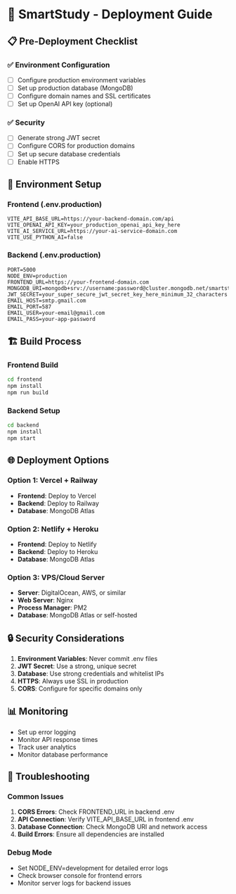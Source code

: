 # 🚀 SmartStudy - Deployment Guide

## 📋 Pre-Deployment Checklist

### ✅ **Environment Configuration**
- [ ] Configure production environment variables
- [ ] Set up production database (MongoDB)
- [ ] Configure domain names and SSL certificates
- [ ] Set up OpenAI API key (optional)

### ✅ **Security**
- [ ] Generate strong JWT secret
- [ ] Configure CORS for production domains
- [ ] Set up secure database credentials
- [ ] Enable HTTPS

## 🔧 **Environment Setup**

### **Frontend (.env.production)**
```env
VITE_API_BASE_URL=https://your-backend-domain.com/api
VITE_OPENAI_API_KEY=your_production_openai_api_key_here
VITE_AI_SERVICE_URL=https://your-ai-service-domain.com
VITE_USE_PYTHON_AI=false
```

### **Backend (.env.production)**
```env
PORT=5000
NODE_ENV=production
FRONTEND_URL=https://your-frontend-domain.com
MONGODB_URI=mongodb+srv://username:password@cluster.mongodb.net/smartstudy
JWT_SECRET=your_super_secure_jwt_secret_key_here_minimum_32_characters
EMAIL_HOST=smtp.gmail.com
EMAIL_PORT=587
EMAIL_USER=your-email@gmail.com
EMAIL_PASS=your-app-password
```

## 🏗️ **Build Process**

### **Frontend Build**
```bash
cd frontend
npm install
npm run build
```

### **Backend Setup**
```bash
cd backend
npm install
npm start
```

## 🌐 **Deployment Options**

### **Option 1: Vercel + Railway**
- **Frontend**: Deploy to Vercel
- **Backend**: Deploy to Railway
- **Database**: MongoDB Atlas

### **Option 2: Netlify + Heroku**
- **Frontend**: Deploy to Netlify
- **Backend**: Deploy to Heroku
- **Database**: MongoDB Atlas

### **Option 3: VPS/Cloud Server**
- **Server**: DigitalOcean, AWS, or similar
- **Web Server**: Nginx
- **Process Manager**: PM2
- **Database**: MongoDB Atlas or self-hosted

## 🔒 **Security Considerations**

1. **Environment Variables**: Never commit .env files
2. **JWT Secret**: Use a strong, unique secret
3. **Database**: Use strong credentials and whitelist IPs
4. **HTTPS**: Always use SSL in production
5. **CORS**: Configure for specific domains only

## 📊 **Monitoring**

- Set up error logging
- Monitor API response times
- Track user analytics
- Monitor database performance

## 🚨 **Troubleshooting**

### **Common Issues**
1. **CORS Errors**: Check FRONTEND_URL in backend .env
2. **API Connection**: Verify VITE_API_BASE_URL in frontend .env
3. **Database Connection**: Check MongoDB URI and network access
4. **Build Errors**: Ensure all dependencies are installed

### **Debug Mode**
- Set NODE_ENV=development for detailed error logs
- Check browser console for frontend errors
- Monitor server logs for backend issues
